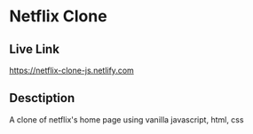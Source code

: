 # Netflix Clone

## Live Link
https://netflix-clone-js.netlify.com

## Desctiption
A clone of netflix's home page using vanilla javascript, html, css


